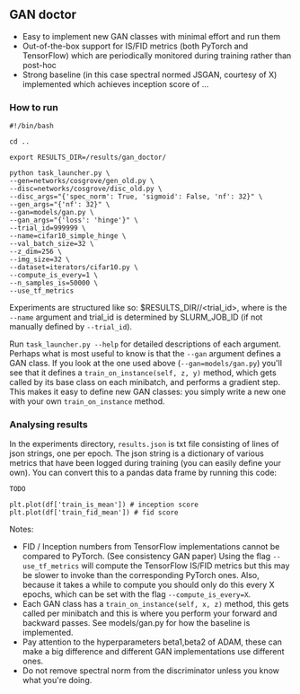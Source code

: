 ## GAN doctor

- Easy to implement new GAN classes with minimal effort and run them
- Out-of-the-box support for IS/FID metrics (both PyTorch and TensorFlow) which are periodically monitored during training rather than post-hoc
- Strong baseline (in this case spectral normed JSGAN, courtesy of X) implemented which achieves inception score of ...

### How to run

```
#!/bin/bash

cd ..

export RESULTS_DIR=/results/gan_doctor/

python task_launcher.py \
--gen=networks/cosgrove/gen_old.py \
--disc=networks/cosgrove/disc_old.py \
--disc_args="{'spec_norm': True, 'sigmoid': False, 'nf': 32}" \
--gen_args="{'nf': 32}" \
--gan=models/gan.py \
--gan_args="{'loss': 'hinge'}" \
--trial_id=999999 \
--name=cifar10_simple_hinge \
--val_batch_size=32 \
--z_dim=256 \
--img_size=32 \
--dataset=iterators/cifar10.py \
--compute_is_every=1 \
--n_samples_is=50000 \
--use_tf_metrics
```

Experiments are structured like so: $RESULTS_DIR/<name>/<trial_id>, where <name> is the `--name` argument and 
trial_id is determined by SLURM_JOB_ID (if not manually defined by `--trial_id`).
  
Run `task_launcher.py --help` for detailed descriptions of each argument. Perhaps what is most useful to know is that the `--gan` argument defines a GAN class. If you look at the one used above (`--gan=models/gan.py`) you'll see that it defines a `train_on_instance(self, z, y)` method, which gets called by its base class on each minibatch, and performs a gradient step. This makes it easy to define new GAN classes: you simply write a new one with your own `train_on_instance` method.

### Analysing results

In the experiments directory, `results.json` is txt file consisting of lines of json strings, one per epoch. The json string is a dictionary of various metrics that have been logged during training (you can easily define your own). You can convert this to a pandas data frame by running this code:

```
TODO

plt.plot(df['train_is_mean']) # inception score
plt.plot(df['train_fid_mean']) # fid score
```



Notes:
- FID / Inception numbers from TensorFlow implementations cannot be compared to PyTorch. (See consistency GAN paper) Using the flag `--use_tf_metrics` will compute the TensorFlow IS/FID metrics but this may be slower to invoke than the corresponding PyTorch ones. Also, because it takes a while to compute you should only do this every X epochs, which can be set with the flag `--compute_is_every=X`.
- Each GAN class has a `train_on_instance(self, x, z)` method, this gets called per minibatch and this is where you perform your forward and backward passes. See models/gan.py for how the baseline is implemented.
- Pay attention to the hyperparameters beta1,beta2 of ADAM, these can make a big difference and different GAN implementations use different ones.
- Do not remove spectral norm from the discriminator unless you know what you're doing.
